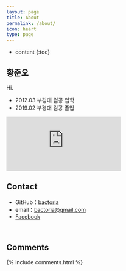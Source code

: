 ```yaml
---
layout: page
title: About
permalink: /about/
icon: heart
type: page
---
```


* content
{:toc}

## 황준오

Hi.

* 2012.03 부경대 컴공 입학
* 2019.02 부경대 컴공 졸업

<iframe src="https://githubbadge.appspot.com/bactoria?s=1" style="border: 0;height: 142px;width: 300px;overflow: hidden;" frameBorder="0"></iframe>

## Contact

* GitHub：[bactoria](https://github.com/bactoria)
* email：bactoria@gmail.com
* [Facebook](https://www.facebook.com/profile.php?id=100003593517742)


&nbsp;



## Comments

{% include comments.html %}

